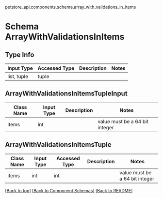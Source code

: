 petstore_api.components.schema.array_with_validations_in_items
# Schema ArrayWithValidationsInItems

## Type Info
Input Type | Accessed Type | Description | Notes
------------ | ------------- | ------------- | -------------
list, tuple | tuple |  |

## ArrayWithValidationsInItemsTupleInput
Class Name | Input Type | Description | Notes
------------- | ------------- | ------------- | -------------
items | int |  | value must be a 64 bit integer

## ArrayWithValidationsInItemsTuple
Class Name | Input Type | Accessed Type | Description | Notes
------------- | ------------- | ------------- | ------------- | -------------
items | int | int |  | value must be a 64 bit integer

[[Back to top]](#top) [[Back to Component Schemas]](../../../README.md#Component-Schemas) [[Back to README]](../../../README.md)
